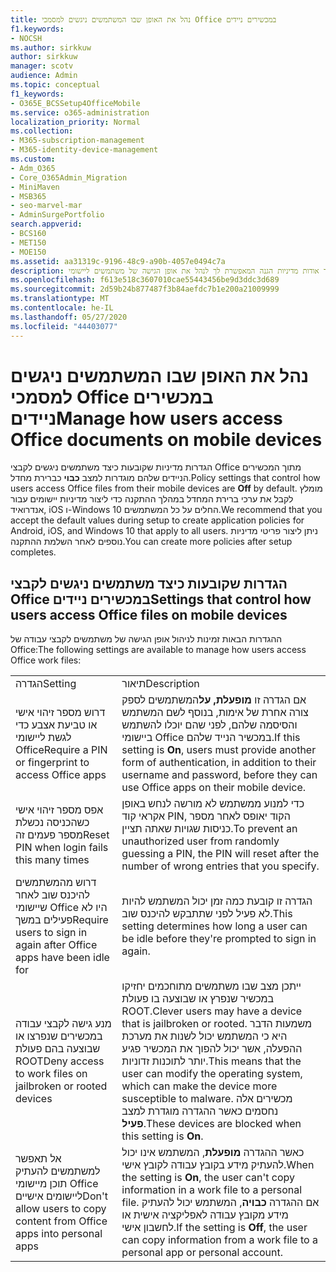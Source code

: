 ```yaml
---
title: נהל את האופן שבו המשתמשים ניגשים למסמכי Office במכשירים ניידים
f1.keywords:
- NOCSH
ms.author: sirkkuw
author: sirkkuw
manager: scotv
audience: Admin
ms.topic: conceptual
f1_keywords:
- O365E_BCSSetup4OfficeMobile
ms.service: o365-administration
localization_priority: Normal
ms.collection:
- M365-subscription-management
- M365-identity-device-management
ms.custom:
- Adm_O365
- Core_O365Admin_Migration
- MiniMaven
- MSB365
- seo-marvel-mar
- AdminSurgePortfolio
search.appverid:
- BCS160
- MET150
- MOE150
ms.assetid: aa31319c-9196-48c9-a90b-4057e0494c7a
description: למד אודות מדיניות הגנה המאפשרת לך לנהל את אופן הגישה של משתמשים ליישומי Office ולקבצי עבודה ממכשירים ניידים.
ms.openlocfilehash: f613e518c3607010cae55443456be9d3ddc3d689
ms.sourcegitcommit: 2d59b24b877487f3b84aefdc7b1e200a21009999
ms.translationtype: MT
ms.contentlocale: he-IL
ms.lasthandoff: 05/27/2020
ms.locfileid: "44403077"
---
```

# <a name="manage-how-users-access-office-documents-on-mobile-devices"></a><span data-ttu-id="48f67-103">נהל את האופן שבו המשתמשים ניגשים למסמכי Office במכשירים ניידים</span><span class="sxs-lookup"><span data-stu-id="48f67-103">Manage how users access Office documents on mobile devices</span></span>

 <span data-ttu-id="48f67-104">הגדרות מדיניות שקובעות כיצד משתמשים ניגשים לקבצי Office מתוך המכשירים הניידים שלהם מוגדרות למצב **כבוי** כברירת מחדל.</span><span class="sxs-lookup"><span data-stu-id="48f67-104">Policy settings that control how users access Office files from their mobile devices are **Off** by default.</span></span> <span data-ttu-id="48f67-105">מומלץ לקבל את ערכי ברירת המחדל במהלך ההתקנה כדי ליצור מדיניות יישומים עבור אנדרואיד, iOS ו-Windows 10 החלים על כל המשתמשים.</span><span class="sxs-lookup"><span data-stu-id="48f67-105">We recommend that you accept the default values during setup to create application policies for Android, iOS, and Windows 10 that apply to all users.</span></span> <span data-ttu-id="48f67-106">ניתן ליצור פריטי מדיניות נוספים לאחר השלמת ההתקנה.</span><span class="sxs-lookup"><span data-stu-id="48f67-106">You can create more policies after setup completes.</span></span> 
  
## <a name="settings-that-control-how-users-access-office-files-on-mobile-devices"></a><span data-ttu-id="48f67-107">הגדרות שקובעות כיצד משתמשים ניגשים לקבצי Office במכשירים ניידים</span><span class="sxs-lookup"><span data-stu-id="48f67-107">Settings that control how users access Office files on mobile devices</span></span>

<span data-ttu-id="48f67-108">ההגדרות הבאות זמינות לניהול אופן הגישה של משתמשים לקבצי עבודה של Office:</span><span class="sxs-lookup"><span data-stu-id="48f67-108">The following settings are available to manage how users access Office work files:</span></span>
  
|||
|:-----|:-----|
|<span data-ttu-id="48f67-109">הגדרה</span><span class="sxs-lookup"><span data-stu-id="48f67-109">Setting</span></span>  <br/> |<span data-ttu-id="48f67-110">תיאור</span><span class="sxs-lookup"><span data-stu-id="48f67-110">Description</span></span>  <br/> |
|<span data-ttu-id="48f67-111">דרוש מספר זיהוי אישי או טביעת אצבע כדי לגשת ליישומי Office</span><span class="sxs-lookup"><span data-stu-id="48f67-111">Require a PIN or fingerprint to access Office apps</span></span>  <br/> |<span data-ttu-id="48f67-112">אם הגדרה זו **מופעלת, על**המשתמשים לספק צורה אחרת של אימות, בנוסף לשם המשתמש והסיסמה שלהם, לפני שהם יוכלו להשתמש ביישומי Office במכשיר הנייד שלהם.</span><span class="sxs-lookup"><span data-stu-id="48f67-112">If this setting is **On**, users must provide another form of authentication, in addition to their username and password, before they can use Office apps on their mobile device.</span></span>  <br/> |
|<span data-ttu-id="48f67-113">אפס מספר זיהוי אישי כשהכניסה נכשלת מספר פעמים זה</span><span class="sxs-lookup"><span data-stu-id="48f67-113">Reset PIN when login fails this many times</span></span>  <br/> |<span data-ttu-id="48f67-114">כדי למנוע ממשתמש לא מורשה לנחש באופן אקראי קוד PIN, הקוד יאופס לאחר מספר כניסות שגויות שאתה תציין.</span><span class="sxs-lookup"><span data-stu-id="48f67-114">To prevent an unauthorized user from randomly guessing a PIN, the PIN will reset after the number of wrong entries that you specify.</span></span>  <br/> |
|<span data-ttu-id="48f67-115">דרוש מהמשתמשים להיכנס שוב לאחר שיישומי Office היו לא פעילים במשך</span><span class="sxs-lookup"><span data-stu-id="48f67-115">Require users to sign in again after Office apps have been idle for</span></span>  <br/> |<span data-ttu-id="48f67-116">הגדרה זו קובעת כמה זמן יכול המשתמש להיות לא פעיל לפני שתתבקש להיכנס שוב.</span><span class="sxs-lookup"><span data-stu-id="48f67-116">This setting determines how long a user can be idle before they're prompted to sign in again.</span></span>  <br/> |
|<span data-ttu-id="48f67-117">מנע גישה לקבצי עבודה במכשירים שנפרצו או שבוצעה בהם פעולת ROOT</span><span class="sxs-lookup"><span data-stu-id="48f67-117">Deny access to work files on jailbroken or rooted devices</span></span>  <br/> |<span data-ttu-id="48f67-118">ייתכן מצב שבו משתמשים מתוחכמים יחזיקו במכשיר שנפרץ או שבוצעה בו פעולת ROOT.</span><span class="sxs-lookup"><span data-stu-id="48f67-118">Clever users may have a device that is jailbroken or rooted.</span></span> <span data-ttu-id="48f67-119">משמעות הדבר היא כי המשתמש יכול לשנות את מערכת ההפעלה, אשר יכול להפוך את המכשיר פגיע יותר לתוכנות זדוניות.</span><span class="sxs-lookup"><span data-stu-id="48f67-119">This means that the user can modify the operating system, which can make the device more susceptible to malware.</span></span> <span data-ttu-id="48f67-120">מכשירים אלה נחסמים כאשר ההגדרה מוגדרת למצב **פעיל**.</span><span class="sxs-lookup"><span data-stu-id="48f67-120">These devices are blocked when this setting is **On**.</span></span>  <br/> |
|<span data-ttu-id="48f67-121">אל תאפשר למשתמשים להעתיק תוכן מיישומי Office ליישומים אישיים</span><span class="sxs-lookup"><span data-stu-id="48f67-121">Don't allow users to copy content from Office apps into personal apps</span></span>  <br/> |<span data-ttu-id="48f67-122">כאשר ההגדרה **מופעלת**, המשתמש אינו יכול להעתיק מידע בקובץ עבודה לקובץ אישי.</span><span class="sxs-lookup"><span data-stu-id="48f67-122">When the setting is **On**, the user can't copy information in a work file to a personal file.</span></span> <span data-ttu-id="48f67-123">אם ההגדרה **כבויה**, המשתמש יכול להעתיק מידע מקובץ עבודה לאפליקציה אישית או לחשבון אישי.</span><span class="sxs-lookup"><span data-stu-id="48f67-123">If the setting is **Off**, the user can copy information from a work file to a personal app or personal account.</span></span>  <br/> |
   

